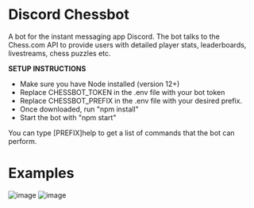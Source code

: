 # Discord Chessbot
A bot for the instant messaging app Discord. The bot talks to the Chess.com API to provide users with detailed player stats, leaderboards, livestreams, chess puzzles etc.

<b>SETUP INSTRUCTIONS</b>
- Make sure you have Node installed (version 12+)
- Replace CHESSBOT_TOKEN in the .env file with your bot token
- Replace CHESSBOT_PREFIX in the .env file with your desired prefix.
- Once downloaded, run "npm install"
- Start the bot with "npm start"

You can type [PREFIX]help to get a list of commands that the bot can perform.

# Examples
![image](https://user-images.githubusercontent.com/23486851/96896540-e895ae80-148d-11eb-9327-ccc43770ca6c.png) ![image](https://user-images.githubusercontent.com/23486851/96895569-d5ceaa00-148c-11eb-9978-67cde8570e17.png)
